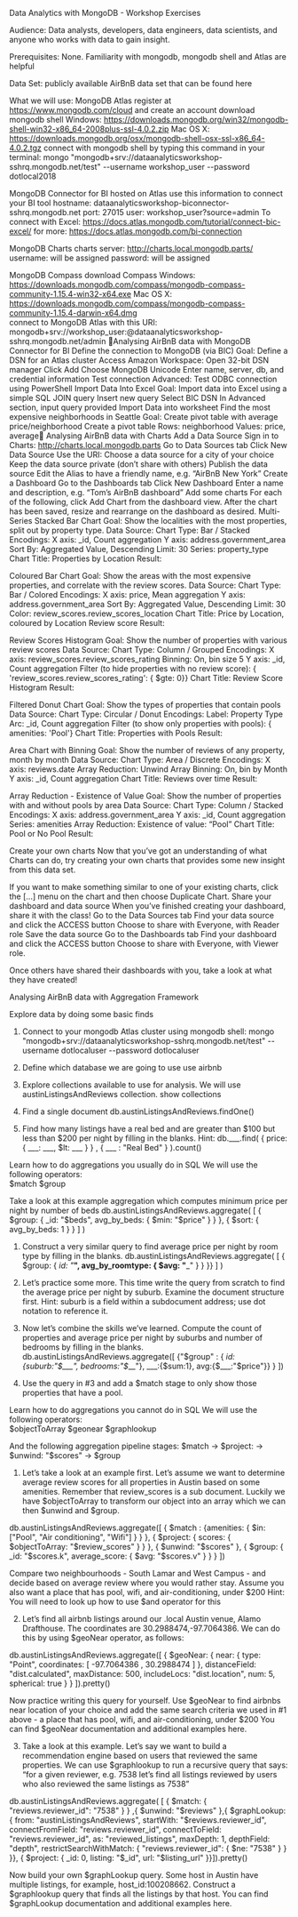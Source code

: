 Data Analytics with MongoDB - Workshop Exercises

Audience: Data analysts, developers, data engineers, data scientists, and anyone who works with data to gain insight.

Prerequisites: None. Familiarity with mongodb, mongodb shell and Atlas are helpful

Data Set: publicly available AirBnB data set that can be found here

What we will use: 
	MongoDB Atlas
		register at https://www.mongodb.com/cloud and create an account
download mongodb shell
	Windows: https://downloads.mongodb.org/win32/mongodb-shell-win32-x86_64-2008plus-ssl-4.0.2.zip
	Mac OS X: https://downloads.mongodb.org/osx/mongodb-shell-osx-ssl-x86_64-4.0.2.tgz
connect with mongodb shell by typing this command in your terminal:
mongo "mongodb+srv://dataanalyticsworkshop-sshrq.mongodb.net/test" --username workshop_user --password dotlocal2018

MongoDB Connector for BI hosted on Atlas
use this information to connect your BI tool
	hostname: dataanalyticsworkshop-biconnector-sshrq.mongodb.net
	port: 27015
			user: workshop_user?source=admin
To connect with Excel: https://docs.atlas.mongodb.com/tutorial/connect-bic-excel/ 
for more: https://docs.atlas.mongodb.com/bi-connection 
	
MongoDB Charts
		charts server: http://charts.local.mongodb.parts/
		username: will be assigned 
		password: will be assigned 
	
MongoDB Compass
download Compass
	Windows: https://downloads.mongodb.com/compass/mongodb-compass-community-1.15.4-win32-x64.exe
	Mac OS X: https://downloads.mongodb.com/compass/mongodb-compass-community-1.15.4-darwin-x64.dmg  
connect to MongoDB Atlas with this URI: 
mongodb+srv://workshop_user:@dataanalyticsworkshop-sshrq.mongodb.net/admin

Analysing AirBnB data with MongoDB Connector for BI
Define the connection to MongoDB (via BIC)
Goal: Define a DSN for an Atlas cluster
Access Amazon Workspace: 
Open 32-bit DSN manager
Click Add
Choose MongoDB Unicode
Enter name, server, db, and credential information
Test connection
Advanced: Test ODBC connection using PowerShell
Import Data Into Excel
Goal: Import data into Excel using a simple SQL JOIN query
Insert new query
Select BIC DSN
In Advanced section, input query provided
Import Data into worksheet
Find the most expensive neighborhoods in Seattle
Goal: Create pivot table with average price/neighborhood 
Create a pivot table
Rows: neighborhood Values: price, average
Analysing AirBnB data with Charts
Add a Data Source
Sign in to Charts: http://charts.local.mongodb.parts
Go to Data Sources tab
Click New Data Source
Use the URI: 
Choose a data source for a city of your choice
Keep the data source private (don’t share with others)
Publish the data source
Edit the Alias to have a friendly name, e.g. “AirBnB New York”
Create a Dashboard
Go to the Dashboards tab
Click New Dashboard
Enter a name and description, e.g. “Tom’s AirBnB dashboard”
Add some charts
For each of the following, click Add Chart from the dashboard view. After the chart has been saved, resize and rearrange on the dashboard as desired.
Multi-Series Stacked Bar Chart
Goal: Show the localities with the most properties, split out by property type.
Data Source: <AirBnB data source for chosen city>
Chart Type: Bar / Stacked
Encodings:
X axis: _id, Count aggregation
Y axis: address.government_area
Sort By: Aggregated Value, Descending
Limit: 30
Series: property_type
Chart Title: Properties by Location
Result:


Coloured Bar Chart 
Goal: Show the areas with the most expensive properties, and correlate with the review scores.
Data Source: <AirBnB data source for chosen city>
Chart Type: Bar / Colored
Encodings:
X axis: price, Mean aggregation
Y axis: address.government_area
Sort By: Aggregated Value, Descending
Limit: 30
Color: review_scores.review_scores_location
Chart Title: Price by Location, coloured by Location Review score
Result:

Review Scores Histogram
Goal: Show the number of properties with various review scores
Data Source: <AirBnB data source for chosen city>
Chart Type: Column / Grouped
Encodings:
X axis: review_scores.review_scores_rating 
Binning: On, bin size 5
Y axis: _id, Count aggregation
Filter (to hide properties with no review score):
	{ 'review_scores.review_scores_rating': { $gte: 0}}
Chart Title: Review Score Histogram
Result:

Filtered Donut Chart
Goal: Show the types of properties that contain pools
Data Source: <AirBnB data source for chosen city>
Chart Type: Circular / Donut
Encodings:
Label: Property Type
Arc: _id, Count aggregation
Filter (to show only properties with pools):
	{ amenities: 'Pool'}
Chart Title: Properties with Pools
Result:

Area Chart with Binning
Goal: Show the number of reviews of any property, month by month
Data Source: <AirBnB data source for chosen city>
Chart Type: Area / Discrete
Encodings:
X axis: reviews.date
Array Reduction: Unwind Array
Binning: On, bin by Month
Y axis: _id, Count aggregation
Chart Title: Reviews over time
Result:

Array Reduction - Existence of Value
Goal: Show the number of properties with and without pools by area
Data Source: <AirBnB data source for chosen city>
Chart Type: Column / Stacked
Encodings:
X axis: address.government_area
Y axis: _id, Count aggregation
Series: amenities
Array Reduction: Existence of value: “Pool”
Chart Title: Pool or No Pool
Result:


Create your own charts
Now that you’ve got an understanding of what Charts can do, try creating your own charts that provides some new insight from this data set.

If you want to make something similar to one of your existing charts, click the [...] menu on the chart and then choose Duplicate Chart. 
Share your dashboard and data source
When you’ve finished creating your dashboard, share it with the class!
Go to the Data Sources tab
Find your data source and click the ACCESS button
Choose to share with Everyone, with Reader role
Save the data source 
Go to the Dashboards tab
Find your dashboard and click the ACCESS button
Choose to share with Everyone, with Viewer role.

Once others have shared their dashboards with you, take a look at what they have created!








Analysing AirBnB data with Aggregation Framework

Explore data by doing some basic finds
1. Connect to your mongodb Atlas cluster using mongodb shell: 
mongo "mongodb+srv://dataanalyticsworkshop-sshrq.mongodb.net/test" --username dotlocaluser --password dotlocaluser

2. Define which database we are going to use
use airbnb

3. Explore collections available to use for analysis. We will use austinListingsAndReviews collection.
show collections

4. Find a single document
db.austinListingsAndReviews.findOne()

5. Find how many listings have a real bed and are greater than $100 but less than $200 per night by filling in the blanks.
	Hint:
db.___.find( { 
price: { ___: ___, $lt: ___ } } , 
{ ___ : "Real Bed" 
} ).count()



Learn how to do aggregations you usually do in SQL
We will use the following operators:	
$match
$group

Take a look at this example aggregation which computes minimum price per night by number of beds
db.austinListingsAndReviews.aggregate( [
   {
     $group: {
        _id: "$beds",
        avg_by_beds: { $min: "$price" }
     }
   },
   { $sort: { avg_by_beds: 1 } }
] )


1. Construct a very similar query to find average price per night by room type by filling in the blanks. 
db.austinListingsAndReviews.aggregate( [
   {
     $group: {
        _id: "___",
        avg_by_roomtype: { $avg: "___" }
     }
   }}
] )


2. Let’s practice some more. This time write the query from scratch to find the average price per night by suburb. Examine the document structure first. Hint: suburb is a field within a subdocument address; use dot notation to reference it.
3. Now let’s combine the skills we’ve learned. Compute the count of properties and average price per night by suburbs and number of bedrooms by filling in the blanks.
db.austinListingsAndReviews.aggregate([
	{"$group" : 
		{
_id:{suburb:"$___", bedrooms:"$___"}, 
___:{$sum:1}, 
avg:{$___:"$price"}}
		}
])


4. Use the query in #3 and add a $match stage to only show those properties that have a pool.









Learn how to do aggregations you cannot do in SQL
We will use the following operators:	
$objectToArray
$geonear
$graphlookup

And the following aggregation pipeline stages:
	$match → $project: → $unwind: "$scores" → $group

1. Let’s take a look at an example first. Let’s assume we want to determine average review scores for all properties in Austin based on some amenities. Remember that review_scores is a sub document. Luckily we have $objectToArray to transform our object into an array which we can then $unwind and $group. 

db.austinListingsAndReviews.aggregate([
   { $match : {amenities: { $in: ["Pool", "Air conditioning", "Wifi"] } } },
   { $project: { scores: { $objectToArray: "$review_scores" } } },
   { $unwind: "$scores" },
   { $group: { _id: "$scores.k", average_score: { $avg: "$scores.v" } } }
])

Compare two neighbourhoods - South Lamar and West Campus - and decide based on average review where you would rather stay. Assume you also want a place that has pool, wifi, and air-conditioning, under $200
Hint: You will need to look up how to use $and operator for this







2. Let’s find all airbnb listings around our .local Austin venue, Alamo Drafthouse. The coordinates are 30.2988474,-97.7064386. We can do this by using $geoNear operator, as follows:

 db.austinListingsAndReviews.aggregate([
   {
     $geoNear: {
        near: { type: "Point", coordinates: [ -97.7064386 , 30.2988474 ] },
        distanceField: "dist.calculated",
        maxDistance: 500,
        includeLocs: "dist.location",
        num: 5,
        spherical: true
     }
   }
]).pretty()

Now practice writing this query for yourself. Use $geoNear to find airbnbs near location of your choice and add the same search criteria we used in #1 above - a place that has pool, wifi, and air-conditioning, under $200
You can find $geoNear documentation and additional examples here. 

3. Take a look at this example. Let’s say we want to build a recommendation engine based on users that reviewed the same properties. We can use $graphlookup to run a recursive query that says: “for a given reviewer, e.g. 7538 let’s find all listings reviewed by users who also reviewed the same listings as 7538”

db.austinListingsAndReviews.aggregate( [
   { $match: { "reviews.reviewer_id": "7538" } } ,{ $unwind: "$reviews" },{
      $graphLookup: {
         from: "austinListingsAndReviews",
         startWith: "$reviews.reviewer_id",
         connectFromField: "reviews.reviewer_id",
         connectToField: "reviews.reviewer_id",
         as: "reviewed_listings",
         maxDepth: 1,
      	 depthField: "depth",
      	 restrictSearchWithMatch: { "reviews.reviewer_id": { $ne: "7538" } }
      }},
   {  $project: { 
   	    _id: 0,
        listing: "$_id",
        url: "$listing_url" }}]).pretty()



Now build your own $graphLookup query. Some host in Austin have multiple listings, for example, host_id:100208662. Construct a $graphlookup query that finds all the listings by that host. You can find $graphLookup documentation and additional examples here.


